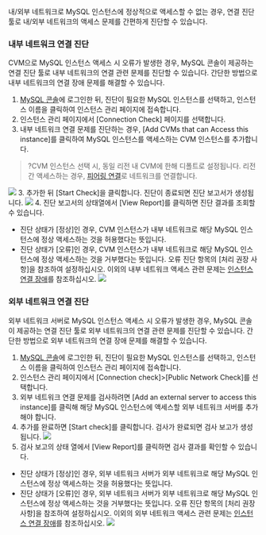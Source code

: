 내/외부 네트워크로 MySQL 인스턴스에 정상적으로 액세스할 수 없는 경우, 연결 진단 툴로 내/외부 네트워크의 액세스 문제를 간편하게 진단할 수 있습니다.

### 내부 네트워크 연결 진단
CVM으로 MySQL 인스턴스 액세스 시 오류가 발생한 경우, MySQL 콘솔이 제공하는 연결 진단 툴로 내부 네트워크의 연결 관련 문제를 진단할 수 있습니다. 간단한 방법으로 내부 네트워크의 연결 장애 문제를 해결할 수 있습니다.
1. [MySQL 콘솔](https://console.cloud.tencent.com/cdb)에 로그인한 뒤, 진단이 필요한 MySQL 인스턴스를 선택하고, 인스턴스 이름을 클릭하여 인스턴스 관리 페이지에 접속합니다.
2. 인스턴스 관리 페이지에서 [Connection Check] 페이지를 선택합니다.
3. 내부 네트워크 연결 문제를 진단하는 경우, [Add CVMs that can Access this instance]를 클릭하여 MySQL 인스턴스를 액세스하는 CVM 인스턴스를 추가합니다.
>?CVM 인스턴스 선택 시, 동일 리전 내 CVM에 한해 디폴트로 설정됩니다. 리전 간 액세스하는 경우, [피어링 연결](https://intl.cloud.tencent.com/document/product/553)로 네트워크를 연결합니다.
>
![](https://main.qcloudimg.com/raw/e233a1cd63718cfdc31347da83153fd8.png)
3. 추가한 뒤 [Start Check]을 클릭합니다. 진단이 종료되면 진단 보고서가 생성됩니다.
![](https://main.qcloudimg.com/raw/0788aebb88c5509288e378dc1f541f22.png)
4. 진단 보고서의 상태열에서 [View Report]를 클릭하면 진단 결과를 조회할 수 있습니다.
 - 진단 상태가 [정상]인 경우, CVM 인스턴스가 내부 네트워크로 해당 MySQL 인스턴스에 정상 액세스하는 것을 허용했다는 뜻입니다.
 - 진단 상태가 [오류]인 경우, CVM 인스턴스가 내부 네트워크로 해당 MySQL 인스턴스에 정상 액세스하는 것을 거부했다는 뜻입니다. 오류 진단 항목의 [처리 권장 사항]을 참조하여 설정하십시오. 이외의 내부 네트워크 액세스 관련 문제는 [인스턴스 연결 장애](https://intl.cloud.tencent.com/document/product/236/31928)를 참조하십시오.
![](https://main.qcloudimg.com/raw/b183b27af9c6b5a28cdb708f8a5c44d8.png)

### 외부 네트워크 연결 진단
외부 네트워크 서버로 MySQL 인스턴스 액세스 시 오류가 발생한 경우, MySQL 콘솔이 제공하는 연결 진단 툴로 외부 네트워크의 연결 관련 문제를 진단할 수 있습니다. 간단한 방법으로 외부 네트워크의 연결 장애 문제를 해결할 수 있습니다.

1. [MySQL 콘솔](https://console.cloud.tencent.com/cdb)에 로그인한 뒤, 진단이 필요한 MySQL 인스턴스를 선택하고, 인스턴스 이름을 클릭하여 인스턴스 관리 페이지에 접속합니다.
2. 인스턴스 관리 페이지에서 [Connection check]>[Public Network Check]를 선택합니다.
3. 외부 네트워크 연결 문제를 검사하려면 [Add an external server to access this instance]를 클릭해 해당 MySQL 인스턴스에 액세스할 외부 네트워크 서버를 추가해야 합니다.
4. 추가를 완료하면 [Start check]를 클릭합니다. 검사가 완료되면 검사 보고가 생성됩니다.
![](https://main.qcloudimg.com/raw/43d9e61c2052797740e7ef6817251f5e.png)
5. 검사 보고의 상태 열에서 [View Report]를 클릭하면 검사 결과를 확인할 수 있습니다.
 - 진단 상태가 [정상]인 경우, 외부 네트워크 서버가 외부 네트워크로 해당 MySQL 인스턴스에 정상 액세스하는 것을 허용했다는 뜻입니다.
 - 진단 상태가 [오류]인 경우, 외부 네트워크 서버가 외부 네트워크로 해당 MySQL 인스턴스에 정상 액세스하는 것을 거부했다는 뜻입니다. 오류 진단 항목의 [처리 권장 사항]을 참조하여 설정하십시오. 이외의 외부 네트워크 액세스 관련 문제는 [인스턴스 연결 장애](https://intl.cloud.tencent.com/document/product/236/31928)를 참조하십시오.
![](https://main.qcloudimg.com/raw/01998fb06fe6d8a762dd5a2a9a5eb26c.png)
